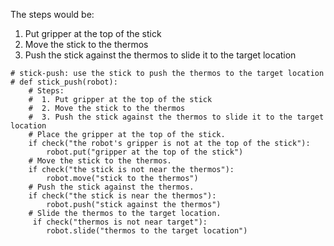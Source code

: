 

The steps would be:

1. Put gripper at the top of the stick 
2. Move the stick to the thermos
3. Push the stick against the thermos to slide it to the target location 

```
# stick-push: use the stick to push the thermos to the target location
# def stick_push(robot):
    # Steps:
    #  1. Put gripper at the top of the stick
    #  2. Move the stick to the thermos
    #  3. Push the stick against the thermos to slide it to the target location
    # Place the gripper at the top of the stick.
    if check("the robot's gripper is not at the top of the stick"):
        robot.put("gripper at the top of the stick")
    # Move the stick to the thermos.
    if check("the stick is not near the thermos"):
        robot.move("stick to the thermos")
    # Push the stick against the thermos.
    if check("the stick is near the thermos"):
        robot.push("stick against the thermos")
    # Slide the thermos to the target location.
     if check("thermos is not near target"):
        robot.slide("thermos to the target location")
```